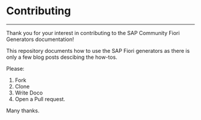 # Contributing
----
Thank you for your interest in contributing to the SAP Community Fiori Generators documentation!

This repository documents how to use the SAP Fiori generators as there is only a few blog posts descibing the how-tos. 

Please:
1. Fork
2. Clone
3. Write Doco
4. Open a Pull request. 

Many thanks. 
